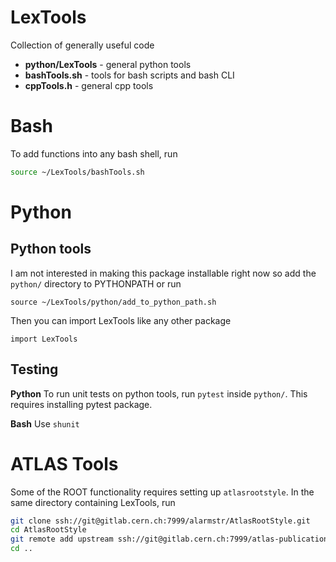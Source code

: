 # LexTools
Collection of generally useful code

- **python/LexTools** - general python tools
- **bashTools.sh** - tools for bash scripts and bash CLI
- **cppTools.h** - general cpp tools 

# Bash
To add functions into any bash shell, run
```bash
source ~/LexTools/bashTools.sh
```

# Python
## Python tools
I am not interested in making this package installable right now so add the `python/` directory to PYTHONPATH or run
```
source ~/LexTools/python/add_to_python_path.sh
```
Then you can import LexTools like any other package
```
import LexTools
```

## Testing
**Python**
To run unit tests on python tools, run `pytest` inside `python/`.
This requires installing pytest package.

**Bash**
Use `shunit`

# ATLAS Tools
Some of the ROOT functionality requires setting up `atlasrootstyle`. In the same directory containing LexTools, run
```bash
git clone ssh://git@gitlab.cern.ch:7999/alarmstr/AtlasRootStyle.git
cd AtlasRootStyle
git remote add upstream ssh://git@gitlab.cern.ch:7999/atlas-publications-committee/atlasrootstyle.git
cd ..
```

